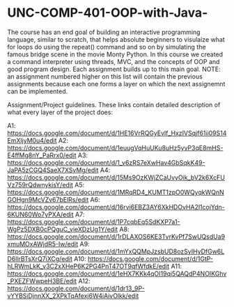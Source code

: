 # UNC-COMP-401-OOP-with-Java-
The course has an end goal of building an interactive programming language, similar to scratch, that helps absolute beginners to visulaize what for loops do using the repeat() command and so on by simulating the famous bridge scene in the movie Monty Python. In this course we created a command interpreter using threads, MVC, and the concepts of OOP and good program design. Each assignment builds up to this main goal.
NOTE: an assignment numbered higher on this list will contain the previous assignments because each one forms a layer on which the next assignemnt can be implemented.







Assignment/Project guidelines. These links contain detailed description of what every layer of the project does:

A1: https://docs.google.com/document/d/1HE16VrRQGyEvlf_HxzIVSqjf61ii09S14EmXljyM0u4/edit
A2: https://docs.google.com/document/d/1euugVqHuUKu8uHz5yvP3qE8mHS-E4ffMg8nY_PaRrx0/edit
A3: https://docs.google.com/document/d/1_v6zRS7eXwHav4GbSqkK49-JaPA5zCGQ4SaeX7XSvMg/edit
A4: https://docs.google.com/document/d/15Ms9OzKWjZCaUvyOik_bV2k6XcFUVz759rQdwnykisY/edit
A5: https://docs.google.com/document/d/1MRqRD4_KUMT1zpO0WQyqkWQnNGOHgn9McVZv67bElRs/edit
A6: https://docs.google.com/document/d/16rvi6EBZ3AY6XkHDOvHA2l1cojYdn-6KUN60Wo7yPXA/edit
A7: https://docs.google.com/document/d/1P7cqbEq5SdKXP7a1-WgPz5DXB0cPQguC_vieXDzUg1Y/edit
A8: https://docs.google.com/document/d/1rDLAXOS6KE3TvrKvPf7SwUQsdUa9xmuMOxAWjdR5-Iw/edit
A9: https://docs.google.com/document/d/1mYxQQMpJzsbUD8ozSyIHyDfGw6LD6llrBTsXrQ7iXCg/edit
A10: https://docs.google.com/document/d/1GtP-hLRWmLkK_v3C2xXHeP6K2PG4PnT47OT9qfWfdkE/edit
A11: https://docs.google.com/document/d/1eHX7KKk4qOI19qi5QAQdP4NOIKGhv_PXEZFWwpeH3BE/edit
A12: https://docs.google.com/document/d/1dr13_9P-vYYBSiDjnnXX_2XPkTqAfexj6W4iAivOlkk/edit
